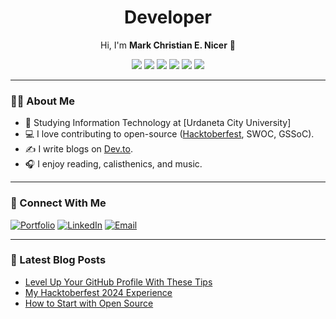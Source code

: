 <h1 align="center">Developer</h1>
<p align="center">Hi, I'm <strong>Mark Christian E. Nicer</strong> 👋</p>

<p align="center">
  <img src="https://img.shields.io/badge/Node.js-339933?style=flat&logo=nodedotjs&logoColor=white" />
  <img src="https://img.shields.io/badge/HTML5-E34F26?style=flat&logo=html5&logoColor=white" />
  <img src="https://img.shields.io/badge/CSS3-1572B6?style=flat&logo=css3&logoColor=white" />
  <img src="https://img.shields.io/badge/JavaScript-F7DF1E?style=flat&logo=javascript&logoColor=black" />
  <img src="https://img.shields.io/badge/Vue.js-35495E?style=flat&logo=vue.js&logoColor=4FC08D" />
  <img src="https://img.shields.io/badge/Express.js-000000?style=flat&logo=express&logoColor=white" />
</p>

---

### 👨‍💻 About Me

- 🏫 Studying Information Technology at [Urdaneta City University]
- 💻 I love contributing to open-source ([Hacktoberfest](https://hacktoberfest.com), SWOC, GSSoC).
- ✍️ I write blogs on [Dev.to](https://dev.to).
- 🎧 I enjoy reading, calisthenics, and music.

---

### 🔗 Connect With Me

[![Portfolio](https://img.shields.io/badge/Portfolio-%230077B5?style=flat&logo=About.me&logoColor=white)](https://yourportfolio.com)
[![LinkedIn](https://img.shields.io/badge/LinkedIn-%230077B5?style=flat&logo=linkedin&logoColor=white)](https://linkedin.com/in/yourusername)
[![Email](https://img.shields.io/badge/Gmail-D14836?style=flat&logo=gmail&logoColor=white)](mailto:youremail@gmail.com)

---

### 📝 Latest Blog Posts

- [Level Up Your GitHub Profile With These Tips](#)
- [My Hacktoberfest 2024 Experience](#)
- [How to Start with Open Source](#)
